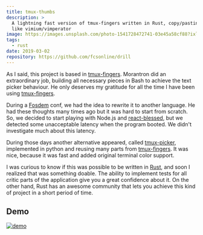 ```yaml
---
title: tmux-thumbs
description: >
  A lightning fast version of tmux-fingers written in Rust, copy/pasting tmux
  like vimium/vimperator
image: https://images.unsplash.com/photo-1541728472741-03e45a58cf88?ixlib=rb-1.2.1&ixid=eyJhcHBfaWQiOjEyMDd9&auto=format&fit=crop&w=1489&q=80
tags:
  - rust
date: 2019-03-02
repository: https://github.com/fcsonline/drill
---
```



As I said, this project is based in
[tmux-fingers](https://github.com/Morantron/tmux-fingers). Morantron did an
extraordinary job, building all necessary pieces in Bash to achieve the text
picker behaviour. He only deserves my gratitude for all the time I have been
using [tmux-fingers](https://github.com/Morantron/tmux-fingers).

During a [Fosdem](https://fosdem.org/) conf, we had the idea to rewrite it to
another language. He had these thoughts many times ago but it was hard to start
from scratch. So, we decided to start playing with Node.js and
[react-blessed](https://github.com/Yomguithereal/react-blessed), but we
detected some unacceptable latency when the program booted. We didn't
investigate much about this latency.

During those days another alternative appeared, called
[tmux-picker](https://github.com/RTBHOUSE/tmux-picker), implemented in python
and reusing many parts from
[tmux-fingers](https://github.com/Morantron/tmux-fingers). It was nice, because
it was fast and added original terminal color support.

I was curious to know if this was possible to be written in
[Rust](https://www.rust-lang.org/), and soon I realized that was something
doable. The ability to implement tests for all critic parts of the application
give you a great confidence about it. On the other hand, Rust has an awesome
community that lets you achieve this kind of project in a short period of time.

## Demo
[![demo](https://asciinema.org/a/232775.png?ts=1)](https://asciinema.org/a/232775?autoplay=1)
